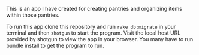 This is an app I have created for creating pantries and organizing items within those pantries.

To run this app clone this repository and run `rake db:migrate` in your terminal and then `shotgun` to start the program. Visit the local host URL provided by shotgun to view the app in your browser. You many have to run bundle install to get the program to run.